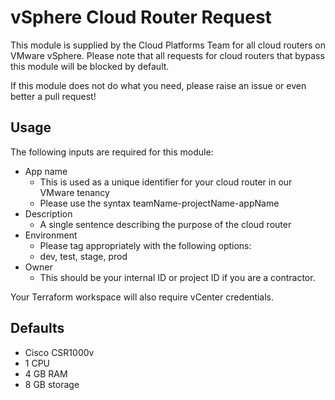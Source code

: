 # vSphere Cloud Router Request

This module is supplied by the Cloud Platforms Team for all cloud routers on VMware vSphere.
Please note that all requests for cloud routers that bypass this module will be blocked by default.

If this module does not do what you need, please raise an issue or even better a pull request!

## Usage

The following inputs are required for this module:
- App name
    - This is used as a unique identifier for your cloud router in our VMware tenancy
    - Please use the syntax teamName-projectName-appName
- Description
    - A single sentence describing the purpose of the cloud router
- Environment
    - Please tag appropriately with the following options:
    - dev, test, stage, prod
- Owner
    - This should be your internal ID or project ID if you are a contractor.

Your Terraform workspace will also require vCenter credentials.

## Defaults
* Cisco CSR1000v
* 1 CPU
* 4 GB RAM
* 8 GB storage
